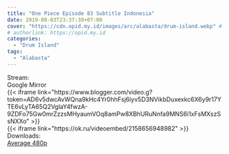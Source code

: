 ```yaml
---
title: "One Piece Episode 83 Subtitle Indonesia"
date: 2019-08-03T23:37:39+07:00
cover: "https://cdn.opid.my.id/images/arc/alabasta/drum-island.webp" # Optional, cover
# authorlink: https://opid.my.id
categories:
  - "Drum Island"
tags:
  - "Alabasta"
---
```

<div class="ui menu violet borderless inverted">
  <div class="header item active">
        Stream:
    </div>
  <a class="active item" data-tab="google">
    <i class="google drive icon"></i> Google
  </a>
  <a class="item nounderline" data-tab="mirror">
    <i class="odnoklassniki icon"></i> Mirror
  </a>
</div>
<div class="ui bottom attached tab segment active" style="border:0 !important;" data-tab="google">
  {{< iframe link="https://www.blogger.com/video.g?token=AD6v5dwcAvWQna9kHc4Yr0hhFsj6iyv5D3NVikbDuxexkc6X6y9r17YTE6vLyTA65Q2VglaY4fwzA-9ZDFo75Gw0mrZzzsMHyaumVOq8amPw8XBhURuNnfa9MNS6i1xFsMXszSsNXXo" >}}
</div>
<div class="ui bottom attached tab segment" style="border:0 !important;" data-tab="mirror">
  {{< iframe link="https://ok.ru/videoembed/2158656948982" >}}
</div>
<div class="ui menu violet borderless inverted">
  <div class="header item active">
        Downloads:
    </div>
  <a class="item nounderline" href="https://ouo.io/n64kF3" target="_blank" rel="dofollow"><i class="google drive icon"></i>
    Average 480p</a>
</div>